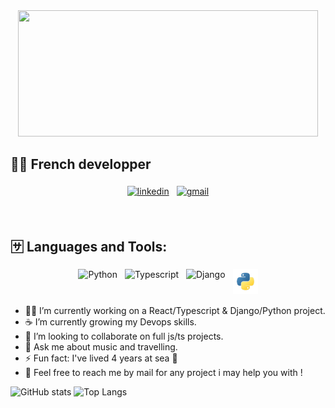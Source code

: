 <div align="center">
 <img src="https://media.giphy.com/media/zoFBRfQo68Zqw/giphy.gif" width="480" height="202">
</div>

## 🍷🧀 French developper 

<p align="center">
 <a href="https://www.linkedin.com/in/sebastienfrancois-web/" target="_blank" rel="noopener noreferrer"> <img src="https://content.linkedin.com/content/dam/me/business/en-us/amp/brand-site/v2/bg/LI-Bug.svg.original.svg" alt="linkedin" height="40" style="vertical-align:top; margin:4px"></a>
 <a href="mailto:sebastien.devlopweb@gmail.com"> <img src="https://lebonlogiciel.com/solution-media/gmail/258/3803-gmail-logo.png" alt="gmail" height="40" style="vertical-align:top; margin:4px"></a>
</p>

<br />

## 🈂️ Languages and Tools:
<p align="center">
<img src="https://logos-download.com/wp-content/uploads/2016/09/React_logo_logotype_emblem.png" alt="Python" height="40" style="vertical-align:top; margin:4px">
<img src="https://upload.wikimedia.org/wikipedia/commons/thumb/4/4c/Typescript_logo_2020.svg/512px-Typescript_logo_2020.svg.png?20210506173343" alt="Typescript" height="40" style="vertical-align:top; margin:4px">
<img src="https://framagit.org/uploads/-/system/project/avatar/28062/django.png" alt="Django" height="40" style="vertical-align:top; margin:4px">
<img src="https://raw.githubusercontent.com/github/explore/80688e429a7d4ef2fca1e82350fe8e3517d3494d/topics/python/python.png" alt="Python" height="40" style="vertical-align:top; margin:4px">
</p>

- 🧑‍💻 I’m currently working on a React/Typescript & Django/Python project.
- ☕ I’m currently growing my Devops skills.
- 🤝 I’m looking to collaborate on full js/ts projects.
- 💬 Ask me about  music and travelling.
- ⚡ Fun fact: I've lived 4 years at sea 🌊
- 📨 Feel free to reach me by mail for any project i may help you with !

![GitHub stats](https://github-readme-stats.vercel.app/api?username=SebastienFrancois&show_icons=true&theme=algolia)   ![Top Langs](https://github-readme-stats.vercel.app/api/top-langs/?username=SebastienFrancois&theme=algolia)

